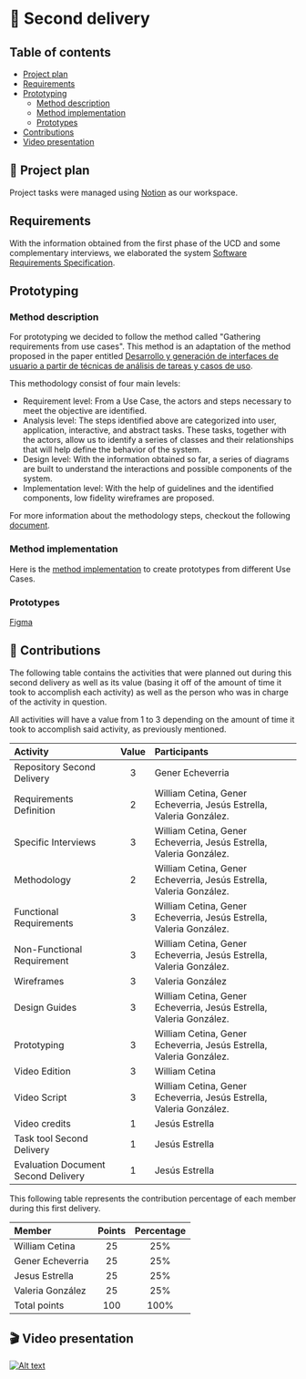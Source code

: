 # :page_facing_up: Second delivery

## Table of contents
- [Project plan](#book-project-plan)
- [Requirements](#requirements)
- [Prototyping](#prototyping)
    - [Method description](#method-description)
    - [Method implementation](#method-implementation)
    - [Prototypes](#prototypes)
- [Contributions](#handshake-contributions)
- [Video presentation](#clapper-video-presentation)

## :book: Project plan
Project tasks were managed using [Notion](https://jungle-baroness-076.notion.site/44cab109a5df4c80a86fbc4980e5b80f?v=1633fbb861ba4260a6c746beb3c6b015) as our workspace.

## Requirements
With the information obtained from the first phase of the UCD and some complementary interviews, we elaborated the system [Software Requirements Specification](https://1drv.ms/w/s!Aid7glBVSnKngZsmhGh8Exrow0LLhw?e=2oCysR).


## Prototyping
### Method description

For prototyping we decided to follow the method called "Gathering requirements from use cases". This method is an adaptation of the method proposed in the paper entitled [Desarrollo y generación de interfaces de usuario a partir de
técnicas de análisis de tareas y casos de uso](https://www.redalyc.org/pdf/925/92561610.pdf).

This methodology consist of four main levels:
- Requirement level: From a Use Case, the actors and steps necessary to meet the objective are identified.
- Analysis level: The steps identified above are categorized into user, application, interactive, and abstract tasks. These tasks, together with the actors, allow us to identify a series of classes and their relationships that will help define the behavior of the system.
- Design level: With the information obtained so far, a series of diagrams are built to understand the interactions and possible components of the system.
- Implementation level: With the help of guidelines and the identified components, low fidelity wireframes are proposed.

For more information about the methodology steps, checkout the following [document](https://docs.google.com/document/d/1kqvVJMVD-xUobWbfI_EAuhveyAGOWU5vhTxA0HmMPCg/edit?usp=sharing).

### Method implementation
Here is the [method implementation](https://1drv.ms/w/s!Aid7glBVSnKngZso40ZJD7R1teST_Q?e=n32EZK) to create prototypes from different Use Cases.

### Prototypes
[Figma](https://www.figma.com/file/A4HdytQ8akOMnAEdyxiHW1/Project?node-id=0%3A1)

## :handshake: Contributions

The following table contains the activities that were planned out during this second delivery as well as its value (basing it off of the amount of time it took to accomplish each activity) as well as the person who was in charge of the activity in question.

All activities will have a value from 1 to 3 depending on the amount of time it took to accomplish said activity, as previously mentioned.

| Activity          | Value | Participants          |
| :---------------- | :---: | :-------------------- |
|Repository Second Delivery | 3|Gener Echeverria  |
|Requirements Definition    | 2| William Cetina, Gener Echeverria, Jesús Estrella, Valeria González. |
|Specific Interviews        | 3| William Cetina, Gener Echeverria, Jesús Estrella, Valeria González. |
| Methodology           | 2| William Cetina, Gener Echeverria, Jesús Estrella, Valeria González. |
| Functional Requirements           |3 | William Cetina, Gener Echeverria, Jesús Estrella, Valeria González. |
|Non-Functional Requirement            |3 |William Cetina, Gener Echeverria, Jesús Estrella, Valeria González.  |
| Wireframes           | 3|  Valeria González|
|  Design Guides          | 3| William Cetina, Gener Echeverria, Jesús Estrella, Valeria González. |
| Prototyping           | 3| William Cetina, Gener Echeverria, Jesús Estrella, Valeria González. |
|  Video Edition          |3 | William Cetina |
|  Video Script          |3 | William Cetina, Gener Echeverria, Jesús Estrella, Valeria González. |
|  Video credits          | 1| Jesús Estrella |
|  Task tool Second Delivery          | 1| Jesús Estrella|
|  Evaluation Document Second Delivery         | 1 | Jesús Estrella|


This following table represents the contribution percentage of each member during this first
delivery.

| Member        | Points | Percentage         |
| :---------------- | :---: | :--------------------: |
| William Cetina |   25   |   25%    |
| Gener Echeverria |  25    |    25%   |
| Jesus Estrella |   25   |   25%    |
| Valeria González |   25   |   25%   |
| Total points |   100   | 100%      |

## :clapper: Video presentation
[![Alt text](https://img.youtube.com/vi/b7tx4CzPm7I/0.jpg)](https://www.youtube.com/watch?v=b7tx4CzPm7I)